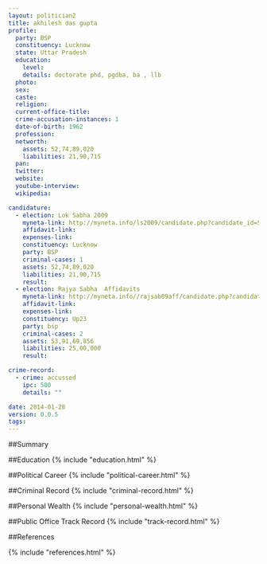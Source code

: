 ```yaml
---
layout: politician2
title: akhilesh das gupta
profile: 
  party: BSP
  constituency: Lucknow
  state: Uttar Pradesh
  education: 
    level: 
    details: doctorate phd, pgdba, ba , llb
  photo: 
  sex: 
  caste: 
  religion: 
  current-office-title: 
  crime-accusation-instances: 1
  date-of-birth: 1962
  profession: 
  networth: 
    assets: 52,74,89,020
    liabilities: 21,90,715
  pan: 
  twitter: 
  website: 
  youtube-interview: 
  wikipedia: 

candidature: 
  - election: Lok Sabha 2009
    myneta-link: http://myneta.info/ls2009/candidate.php?candidate_id=5570
    affidavit-link: 
    expenses-link: 
    constituency: Lucknow 
    party: BSP
    criminal-cases: 1
    assets: 52,74,89,020
    liabilities: 21,90,715
    result:  
  - election: Rajya Sabha  Affidavits
    myneta-link: http://myneta.info//rajsab09aff/candidate.php?candidate_id=209
    affidavit-link: 
    expenses-link: 
    constituency: Up23 
    party: bsp
    criminal-cases: 2
    assets: 53,91,69,856
    liabilities: 25,00,000
    result:  

crime-record: 
  - crime: accussed
    ipc: 500
    details: "" 

date: 2014-01-28
version: 0.0.5
tags: 
---
```

##Summary


##Education
{% include "education.html" %}


##Political Career
{% include "political-career.html" %}


##Criminal Record
{% include "criminal-record.html" %}


##Personal Wealth
{% include "personal-wealth.html" %}


##Public Office Track Record
{% include "track-record.html" %}


##References


{% include "references.html" %}